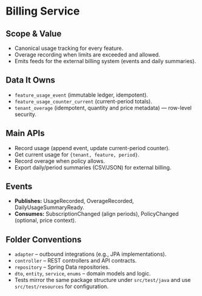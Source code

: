 # Billing Service

## Scope & Value
- Canonical usage tracking for every feature.
- Overage recording when limits are exceeded and allowed.
- Emits feeds for the external billing system (events and daily summaries).

## Data It Owns
- `feature_usage_event` (immutable ledger, idempotent).
- `feature_usage_counter_current` (current-period totals).
- `tenant_overage` (idempotent, quantity and price metadata) — row-level security.

## Main APIs
- Record usage (append event, update current-period counter).
- Get current usage for `{tenant, feature, period}`.
- Record overage when policy allows.
- Export daily/period summaries (CSV/JSON) for external billing.

## Events
- **Publishes:** UsageRecorded, OverageRecorded, DailyUsageSummaryReady.
- **Consumes:** SubscriptionChanged (align periods), PolicyChanged (optional, price context).

## Folder Conventions
- `adapter` – outbound integrations (e.g., JPA implementations).
- `controller` – REST controllers and API contracts.
- `repository` – Spring Data repositories.
- `dto`, `entity`, `service`, `enums` – domain models and logic.
- Tests mirror the same package structure under `src/test/java` and use `src/test/resources` for configuration.
